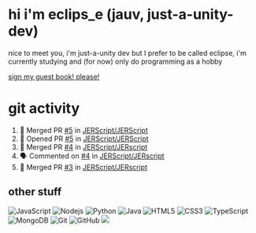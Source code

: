 # hi i'm eclips_e (jauv, just-a-unity-dev)
nice to meet you, i'm just-a-unity dev but I prefer to be called eclipse, i'm currently studying and (for now) only do programming as a hobby

[sign my guest book! please!](https://github.com/Just-a-Unity-Dev/Just-a-Unity-Dev/issues/new?&body=Sign%20my%20guest%20book%20by%20placing%20your%20name%20in%20the%20title,%20how%27d%20you%20get%20to%20this%20page%20and%20why?%20Don%27t%20forget%20you%20have%20an%20entire%20notebook%20in%20your%20hands!)


# git activity
<!--START_SECTION:activity-->
1. 🎉 Merged PR [#5](https://github.com/JERScript/JERScript/pull/5) in [JERScript/JERScript](https://github.com/JERScript/JERScript)
2. 💪 Opened PR [#5](https://github.com/JERScript/JERScript/pull/5) in [JERScript/JERScript](https://github.com/JERScript/JERScript)
3. 🎉 Merged PR [#4](https://github.com/JERScript/JERscript/pull/4) in [JERScript/JERscript](https://github.com/JERScript/JERscript)
4. 🗣 Commented on [#4](https://github.com/JERScript/JERscript/issues/4) in [JERScript/JERscript](https://github.com/JERScript/JERscript)
5. 🎉 Merged PR [#3](https://github.com/JERScript/JERscript/pull/3) in [JERScript/JERscript](https://github.com/JERScript/JERscript)
<!--END_SECTION:activity-->

## other stuff

![JavaScript](https://img.shields.io/badge/-JavaScript-black?style=flat-square&logo=javascript)
![Nodejs](https://img.shields.io/badge/-Nodejs-black?style=flat-square&logo=Node.js)
![Python](https://img.shields.io/badge/-Python-black?style=flat-square&logo=Python)
![Java](https://img.shields.io/badge/-java-E34A86?style=flat-square&logo=java)
![HTML5](https://img.shields.io/badge/-HTML5-E34F26?style=flat-square&logo=html5&logoColor=white)
![CSS3](https://img.shields.io/badge/-CSS3-1572B6?style=flat-square&logo=css3)
![TypeScript](https://img.shields.io/badge/-TypeScript-007ACC?style=flat-square&logo=typescript)
![MongoDB](https://img.shields.io/badge/-MongoDB-black?style=flat-square&logo=mongodb)
![Git](https://img.shields.io/badge/-Git-black?style=flat-square&logo=git)
![GitHub](https://img.shields.io/badge/-GitHub-181717?style=flat-square&logo=github)
![](https://github-profile-summary-cards.vercel.app/api/cards/profile-details?username=Just-a-Unity-Dev&theme=solarized_dark)
